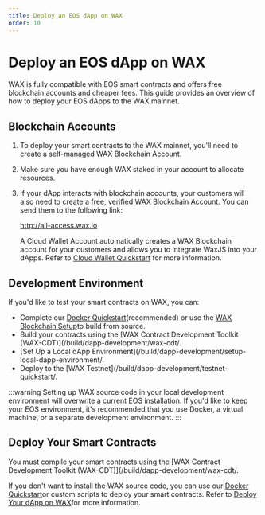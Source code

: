 ```yaml
---
title: Deploy an EOS dApp on WAX
order: 10
---
```


# Deploy an EOS dApp on WAX

WAX is fully compatible with EOS smart contracts and offers free blockchain accounts and cheaper fees. This guide provides an overview of how to deploy your EOS dApps to the WAX mainnet.

## Blockchain Accounts

1. To deploy your smart contracts to the WAX mainnet, you'll need to create a self-managed WAX Blockchain Account.

2. Make sure you have enough WAX staked in your account to allocate resources.

3. If your dApp interacts with blockchain accounts, your customers will also need to create a free, verified WAX Blockchain Account. You can send them to the following link:

    <a href="https://all-access.wax.io" target="_blank">http://<span></span>all-access.wax.io</a>

    A Cloud Wallet  Account automatically creates a WAX Blockchain account for your customers and allows you to integrate WaxJS into your dApps. Refer to [Cloud Wallet  Quickstart](/build/cloud-wallet/waxjs/waxjs_qstart) for more information.

## Development Environment

If you'd like to test your smart contracts on WAX, you can:

* Complete our [Docker Quickstart](/build/dapp-development/docker-setup/)(recommended) or use the [WAX Blockchain Setup](/build/dapp-development/wax-blockchain-setup/)to build from source.
* Build your contracts using the [WAX Contract Development Toolkit (WAX-CDT)](/build/dapp-development/wax-cdt/.
* [Set Up a Local dApp Environment](/build/dapp-development/setup-local-dapp-environment/.
* Deploy to the [WAX Testnet](/build/dapp-development/testnet-quickstart/.

:::warning
Setting up WAX source code in your local development environment will overwrite a current EOS installation. If you'd like to keep your EOS environment, it's recommended that you use Docker, a virtual machine, or a separate development environment.
:::

## Deploy Your Smart Contracts

You must compile your smart contracts using the [WAX Contract Development Toolkit (WAX-CDT)](/build/dapp-development/wax-cdt/.

If you don't want to install the WAX source code, you can use our [Docker Quickstart](/build/dapp-development/docker-setup/)or custom scripts to deploy your smart contracts. Refer to [Deploy Your dApp on WAX](/build/dapp-development/deploy-dapp-on-wax/)for more information.
